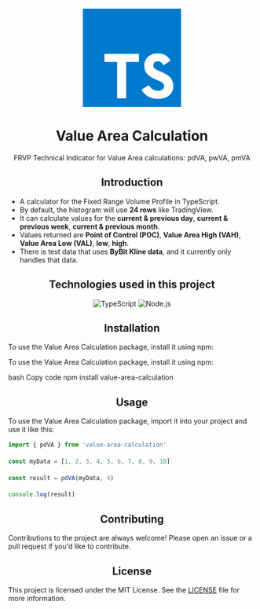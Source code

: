 <p align="center">
  <a href="#">
    <img src="https://raw.githubusercontent.com/github/explore/main/topics/typescript/typescript.png" alt="Value Area Calculation" width="200">
  </a>
</p>
<h1 align="center">Value Area Calculation</h1>
<p align="center">FRVP Technical Indicator for Value Area calculations: pdVA, pwVA, pmVA</p>
<h2 align="center">Introduction</h2>
<ul>
  <li>A calculator for the Fixed Range Volume Profile in TypeScript.</li>
  <li>By default, the histogram will use <strong>24 rows</strong> like TradingView.</li>
  <li>It can calculate values for the <strong>current & previous day</strong>, <strong>current & previous week</strong>, <strong>current & previous month</strong>.</li>
  <li>Values returned are <strong>Point of Control (POC)</strong>, <strong>Value Area High (VAH)</strong>, <strong>Value Area Low (VAL)</strong>, <strong>low</strong>, <strong>high</strong>.</li>
  <li>There is test data that uses <strong>ByBit Kline data</strong>, and it currently only handles that data.</li>
</ul>
<h2 align="center">Technologies used in this project</h2>
<p align="center">
  <img src="https://cdn.jsdelivr.net/gh/devicons/devicon/icons/typescript/typescript-original.svg" alt="TypeScript" width="64" height="64">
  <img src="https://cdn.jsdelivr.net/gh/devicons/devicon/icons/nodejs/nodejs-original.svg" alt="Node.js" width="64" height="64">
</p>
<h2 align="center">Installation</h2>
To use the Value Area Calculation package, install it using npm:

To use the Value Area Calculation package, install it using npm:

bash
Copy code
npm install value-area-calculation
<h2 align="center">Usage</h2>
To use the Value Area Calculation package, import it into your project and use it like this:

```ts
import { pdVA } from 'value-area-calculation'

const myData = [1, 2, 3, 4, 5, 6, 7, 8, 9, 10]

const result = pdVA(myData, 4)

console.log(result)
```

<h2 align="center">Contributing</h2>
Contributions to the project are always welcome! Please open an issue or a pull request if you'd like to contribute.

<h2 align="center">License</h2>
This project is licensed under the MIT License. See the <a href="LICENSE">LICENSE</a> file for more information.
